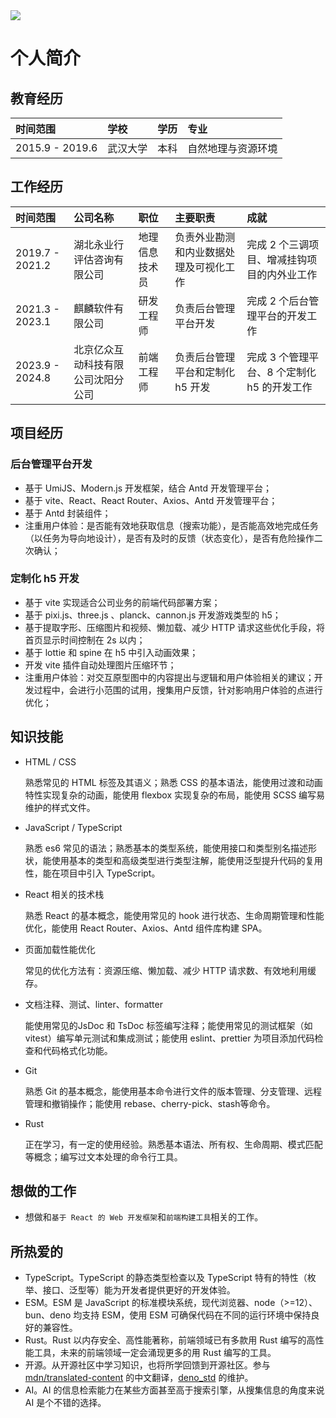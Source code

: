 <img src='https://github-readme-stats.vercel.app/api?username=familyboat&show_icons=true&theme=radical&count_private=true&show_icons=true&include_all_commits=true' />

# 个人简介

## 教育经历
| 时间范围 | 学校 | 学历 | 专业 |
| :-- | :-- | :-- | :-- |
| 2015.9 - 2019.6 | 武汉大学 | 本科 | 自然地理与资源环境 | 

## 工作经历

| 时间范围 | 公司名称 | 职位 | 主要职责 | 成就 |
| :-- | :-- | :-- | :-- | :-- |
| 2019.7 - 2021.2 | 湖北永业行评估咨询有限公司 | 地理信息技术员 | 负责外业勘测和内业数据处理及可视化工作 | 完成 2 个三调项目、增减挂钩项目的内外业工作 |
| 2021.3 - 2023.1 | 麒麟软件有限公司 | 研发工程师 | 负责后台管理平台开发 | 完成 2 个后台管理平台的开发工作 |
| 2023.9 - 2024.8 | 北京亿众互动科技有限公司沈阳分公司 | 前端工程师 | 负责后台管理平台和定制化 h5 开发 | 完成 3 个管理平台、8 个定制化 h5 的开发工作 |

## 项目经历

### 后台管理平台开发

- 基于 UmiJS、Modern.js 开发框架，结合 Antd 开发管理平台；
- 基于 vite、React、React Router、Axios、Antd 开发管理平台；
- 基于 Antd 封装组件；
- 注重用户体验：是否能有效地获取信息（搜索功能），是否能高效地完成任务（以任务为导向地设计），是否有及时的反馈（状态变化），是否有危险操作二次确认；

### 定制化 h5 开发

- 基于 vite 实现适合公司业务的前端代码部署方案；
- 基于 pixi.js、three.js 、planck、cannon.js 开发游戏类型的 h5；
- 基于提取字形、压缩图片和视频、懒加载、减少 HTTP 请求这些优化手段，将首页显示时间控制在 2s 以内；
- 基于 lottie 和 spine 在 h5 中引入动画效果；
- 开发 vite 插件自动处理图片压缩环节；
- 注重用户体验：对交互原型图中的内容提出与逻辑和用户体验相关的建议；开发过程中，会进行小范围的试用，搜集用户反馈，针对影响用户体验的点进行优化；

## 知识技能

- HTML / CSS

  熟悉常见的 HTML 标签及其语义；熟悉 CSS 的基本语法，能使用过渡和动画特性实现复杂的动画，能使用 flexbox 实现复杂的布局，能使用 SCSS 编写易维护的样式文件。

- JavaScript / TypeScript

  熟悉 es6 常见的语法；熟悉基本的类型系统，能使用接口和类型别名描述形状，能使用基本的类型和高级类型进行类型注解，能使用泛型提升代码的复用性，能在项目中引入 TypeScript。

- React 相关的技术栈

  熟悉 React 的基本概念，能使用常见的 hook 进行状态、生命周期管理和性能优化，能使用 React Router、Axios、Antd 组件库构建 SPA。

- 页面加载性能优化

  常见的优化方法有：资源压缩、懒加载、减少 HTTP 请求数、有效地利用缓存。

- 文档注释、测试、linter、formatter

  能使用常见的JsDoc 和 TsDoc 标签编写注释；能使用常见的测试框架（如vitest）编写单元测试和集成测试；能使用 eslint、prettier 为项目添加代码检查和代码格式化功能。

- Git

  熟悉 Git 的基本概念，能使用基本命令进行文件的版本管理、分支管理、远程管理和撤销操作；能使用 rebase、cherry-pick、stash等命令。

- Rust

  正在学习，有一定的使用经验。熟悉基本语法、所有权、生命周期、模式匹配等概念；编写过文本处理的命令行工具。

## 想做的工作

- 想做和`基于 React 的 Web 开发框架`和`前端构建工具`相关的工作。

## 所热爱的

- TypeScript。TypeScript 的静态类型检查以及 TypeScript 特有的特性（枚举、接口、泛型等）能为开发者提供更好的开发体验。
- ESM。ESM 是 JavaScript 的标准模块系统，现代浏览器、node（>=12）、bun、deno 均支持 ESM，使用 ESM 可确保代码在不同的运行环境中保持良好的兼容性。
- Rust。Rust 以内存安全、高性能著称，前端领域已有多款用 Rust 编写的高性能工具，未来的前端领域一定会涌现更多的用 Rust 编写的工具。
- 开源。从开源社区中学习知识，也将所学回馈到开源社区。参与 [mdn/translated-content](https://github.com/mdn/translated-content) 的中文翻译，[deno_std](https://github.com/denoland/std) 的维护。
- AI。AI 的信息检索能力在某些方面甚至高于搜索引擎，从搜集信息的角度来说 AI 是个不错的选择。
